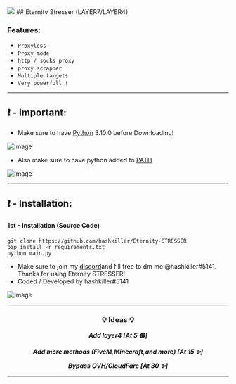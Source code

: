 <img src="https://visitor-badge.glitch.me/badge?page_id==hashkiller.Eternity-STRESSER&left_text=Visitors&right_color=purple">
## Eternity Stresser (LAYER7/LAYER4)

### Features:

- `Proxyless`
- `Proxy mode`
- `http / socks proxy`
- `proxy scrapper`
- `Multiple targets`
- `Very powerfull !`

-----

## ❗  - Important:
- Make sure to have [Python](https://www.python.org/downloads/) 3.10.0 before Downloading! 

![image](https://user-images.githubusercontent.com/94531396/144041711-9ae57771-8073-4be2-b711-83f04a0c90cc.png)

- Also make sure to have python added to [PATH](https://datatofish.com/add-python-to-windows-path/)

![image](https://user-images.githubusercontent.com/94531396/144043762-62686438-ddf5-40fb-a0a2-d2834daaa660.png)

-----

## ❗  - Installation:
#### 1st・Installation (Source Code)
```
git clone https://github.com/hashkiller/Eternity-STRESSER
pip install -r requirements.txt
python main.py
```

- Make sure to join my [discord](https://dsc.gg/hackinghub)and fill free to dm me @hashkiller#5141. Thanks for using Eternity STRESSER!
- Coded / Developed by hashkiller#5141


![image](https://media.discordapp.net/attachments/1050051149455175750/1058318945532268595/image.png?width=960&height=382)



-----

### <p align="center">💡 Ideas 💡</p>

<p align="center"><strong><i>Add layer4 [At 5 🟢]</i></strong</p>

<p align="center"><strong><i>Add more methods (FiveM,Minecraft,and more) [At 15 ✨]</i></strong</p>
  
<p align="center"><strong><i>Bypass OVH/CloudFare [At 30 ✨]</i></strong</p>
  
 
-----

  
